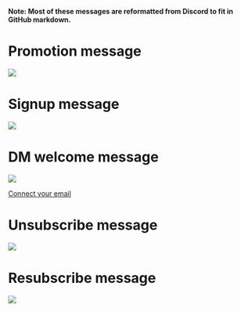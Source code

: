 <script src="https://twemoji.maxcdn.com/v/13.1.0/twemoji.min.js" integrity="sha384-gPMUf7aEYa6qc3MgqTrigJqf4gzeO6v11iPCKv+AP2S4iWRWCoWyiR+Z7rWHM/hU" crossorigin="anonymous"></script>

**Note: Most of these messages are reformatted from Discord to fit in GitHub markdown.**

# Promotion message
<img src="https://jbmagination.com/RythmReleases/assets/newsletter1.png">

# Signup message
<img src="https://jbmagination.com/RythmReleases/assets/newsletter2.png">

# DM welcome message
<img src="https://jbmagination.com/RythmReleases/assets/newsletter3.png">

[Connect your email](https://rythm.fm/newsletter/subscribe)

# Unsubscribe message
<img src="https://jbmagination.com/RythmReleases/assets/newsletter4.png">

# Resubscribe message
<img src="https://jbmagination.com/RythmReleases/assets/newsletter5.png">

<script>twemoji.parse(document.body);</script>
